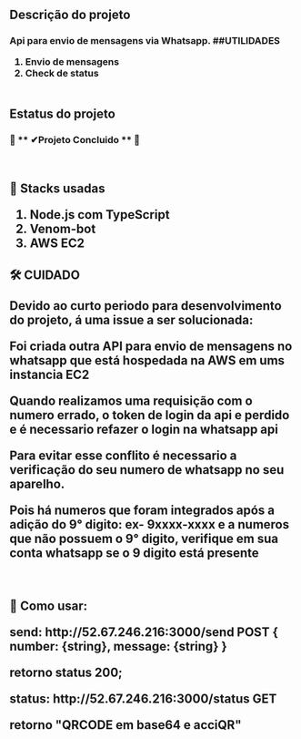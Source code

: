 <div>
    <h2> Descrição do projeto </h2>
    <a> 
        <h3> 
            Api para envio de mensagens via Whatsapp.
            ##UTILIDADES
            <ol>
                <li>  Envio de mensagens </li>
                <li>  Check de status </li>
    <br>
</div>

<div>
    <h2> Estatus do projeto
    <br>
    <h3>🚧 ** ✔Projeto Concluido ** 🚧
</div>

<div>
    <br>
    <h2> 🔨 Stacks usadas
    <br>
    <p>
        <ol>
            <li> Node.js com TypeScript
            <li> Venom-bot
            <li> AWS EC2
    <br>
</div>

<div>
    <h2> 🛠️ CUIDADO
    <p> Devido ao curto periodo para desenvolvimento do projeto, á uma issue a ser solucionada:
    <p> Foi criada outra API para envio de mensagens no whatsapp que está hospedada na AWS em ums instancia EC2
    <p> Quando realizamos uma requisição com o numero errado, o token de login da api e perdido e é necessario refazer o login na whatsapp api
    <p> Para evitar esse conflito é necessario a verificação do seu numero de whatsapp no seu aparelho.
    <p> Pois há numeros que foram integrados após a adição do 9° digito: ex- 9xxxx-xxxx e a numeros que não possuem o 9° digito, verifique em sua conta whatsapp se o 9 digito está presente
    <br>
</div>
<div>
    <br>
    <h2> 🔨 Como usar:
    <br>
    <p> send: http://52.67.246.216:3000/send POST { number: {string}, message: {string} }
    <p> retorno status 200;
    <p> status: http://52.67.246.216:3000/status GET 
    <p> retorno "QRCODE em base64 e acciQR"
